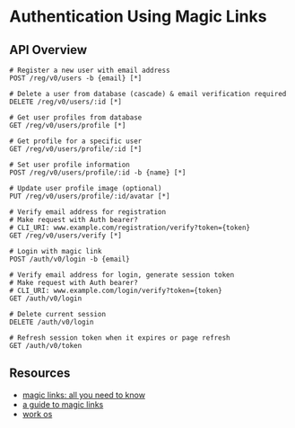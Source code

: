 # Authentication Using Magic Links

## API Overview

```http
# Register a new user with email address
POST /reg/v0/users -b {email} [*]

# Delete a user from database (cascade) & email verification required
DELETE /reg/v0/users/:id [*]

# Get user profiles from database
GET /reg/v0/users/profile [*]

# Get profile for a specific user
GET /reg/v0/users/profile/:id [*]

# Set user profile information
POST /reg/v0/users/profile/:id -b {name} [*]

# Update user profile image (optional)
PUT /reg/v0/users/profile/:id/avatar [*]

# Verify email address for registration
# Make request with Auth bearer?
# CLI_URI: www.example.com/registration/verify?token={token}
GET /reg/v0/users/verify [*]

# Login with magic link
POST /auth/v0/login -b {email}

# Verify email address for login, generate session token
# Make request with Auth bearer?
# CLI_URI: www.example.com/login/verify?token={token}
GET /auth/v0/login

# Delete current session
DELETE /auth/v0/login

# Refresh session token when it expires or page refresh
GET /auth/v0/token
```

## Resources

- [magic links: all you need to know](https://www.smtp2go.com/blog/magic-links/)
- [a guide to magic links](https://workos.com/blog/a-guide-to-magic-links)
- [work os](https://workos.com/docs/magic-link/1-add-magic-link-to-your-app/add-a-callback-endpoint)

